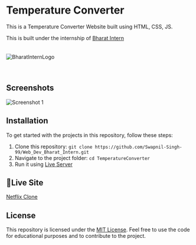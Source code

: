 # Temperature Converter

This is a Temperature Converter Website built using HTML, CSS, JS.

This is built under the internship of [Bharat Intern](https://bharatintern.live/)
<br>
<br>
<br>
![BharatInternLogo](https://bharatintern.live/b/icons/logoNoBg.png)
<br>
<br>
<br>
## Screenshots

![Screenshot 1](https://i.postimg.cc/6qDz29t7/image.png)

## Installation

To get started with the projects in this repository, follow these steps:

1. Clone this repository: `git clone https://github.com/Swapnil-Singh-99/Web_Dev_Bharat_Intern.git`
2. Navigate to the project folder: `cd TemperatureConverter`
3. Run it using [Live Server](https://marketplace.visualstudio.com/items?itemName=ritwickdey.LiveServer)

## 🔴Live Site
[Netflix Clone](https://web-dev-bharat-intern.vercel.app/)

## License

This repository is licensed under the [MIT License](https://opensource.org/licenses/MIT). Feel free to use the code for educational purposes and to contribute to the project.